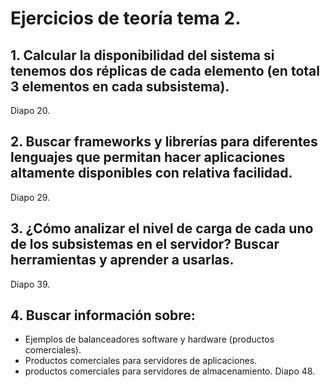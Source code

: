 # Ejercicios de teoría tema 2.

## 1. Calcular la disponibilidad del sistema si tenemos dos réplicas de cada elemento (en total 3 elementos en cada subsistema).
Diapo 20.

## 2. Buscar frameworks y librerías para diferentes lenguajes que permitan hacer aplicaciones altamente disponibles con relativa facilidad.
Diapo 29.

## 3. ¿Cómo analizar el nivel de carga de cada uno de los subsistemas en el servidor? Buscar herramientas y aprender a usarlas.
Diapo 39.

## 4. Buscar información sobre:
+ Ejemplos de balanceadores software y hardware (productos comerciales).
+ Productos comerciales para servidores de aplicaciones.
+ productos comerciales para servidores de almacenamiento.
Diapo 48.


